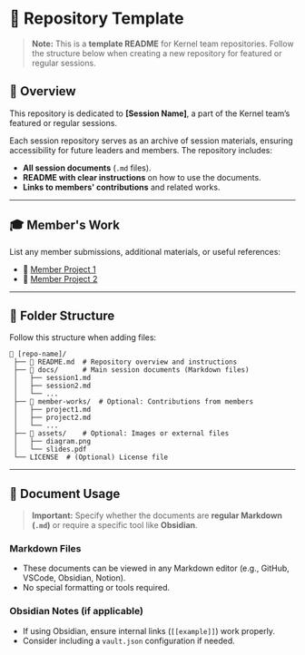 # 📌 Repository Template

> **Note:** This is a **template README** for Kernel team repositories. Follow the structure below when creating a new repository for featured or regular sessions.

## 📝 Overview

This repository is dedicated to **[Session Name]**, a part of the Kernel team’s featured or regular sessions.

Each session repository serves as an archive of session materials, ensuring accessibility for future leaders and members. The repository includes:

- **All session documents** (`.md` files).
- **README with clear instructions** on how to use the documents.
- **Links to members' contributions** and related works.


---

## 🎓 Member's Work

List any member submissions, additional materials, or useful references:
- 📄 [Member Project 1](https://github.com/Computing-Society-CSC/.github)
- 📄 [Member Project 2](https://github.com/Computing-Society-CSC/.github)

---
## 📂 Folder Structure

Follow this structure when adding files:

```
📁 [repo-name]/
 ├── 📄 README.md  # Repository overview and instructions
 ├── 📂 docs/      # Main session documents (Markdown files)
 │   ├── session1.md
 │   ├── session2.md
 │   └── ...
 ├── 📂 member-works/  # Optional: Contributions from members
 │   ├── project1.md
 │   ├── project2.md
 │   └── ...
 ├── 📂 assets/    # Optional: Images or external files
 │   ├── diagram.png
 │   └── slides.pdf
 └── LICENSE  # (Optional) License file
```

---

## 📖 Document Usage

> **Important:** Specify whether the documents are **regular Markdown (`.md`)** or require a specific tool like **Obsidian**.

### Markdown Files
- These documents can be viewed in any Markdown editor (e.g., GitHub, VSCode, Obsidian, Notion).
- No special formatting or tools required.

### Obsidian Notes (if applicable)
- If using Obsidian, ensure internal links (`[[example]]`) work properly.
- Consider including a `vault.json` configuration if needed.

